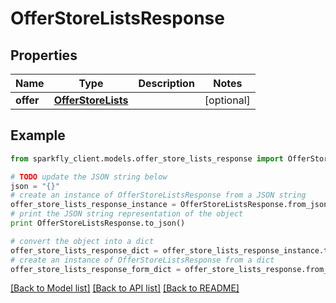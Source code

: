 # OfferStoreListsResponse


## Properties
Name | Type | Description | Notes
------------ | ------------- | ------------- | -------------
**offer** | [**OfferStoreLists**](OfferStoreLists.md) |  | [optional] 

## Example

```python
from sparkfly_client.models.offer_store_lists_response import OfferStoreListsResponse

# TODO update the JSON string below
json = "{}"
# create an instance of OfferStoreListsResponse from a JSON string
offer_store_lists_response_instance = OfferStoreListsResponse.from_json(json)
# print the JSON string representation of the object
print OfferStoreListsResponse.to_json()

# convert the object into a dict
offer_store_lists_response_dict = offer_store_lists_response_instance.to_dict()
# create an instance of OfferStoreListsResponse from a dict
offer_store_lists_response_form_dict = offer_store_lists_response.from_dict(offer_store_lists_response_dict)
```
[[Back to Model list]](../README.md#documentation-for-models) [[Back to API list]](../README.md#documentation-for-api-endpoints) [[Back to README]](../README.md)


